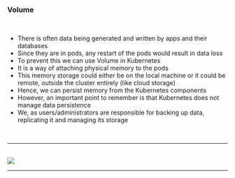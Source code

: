 ### Volume

<br>

- There is often data being generated and written by apps and their databases
- Since they are in pods, any restart of the pods would result in data loss
- To prevent this we can use Volume in Kubernetes
- It is a way of attaching physical memory to the pods
- This memory storage could either be on the local machine or it could be remote, 
outside the cluster entirely (like cloud storage)
- Hence, we can persist memory from the Kubernetes components
- However, an important point to remember is that Kubernetes does not manage data persistence
- We, as users/administrators are responsible for backing up data, replicating it and managing its storage

<br>
<hr>
<br>

<img src="https://res.cloudinary.com/practicaldev/image/fetch/s--0dxCxZHZ--/c_limit%2Cf_auto%2Cfl_progressive%2Cq_auto%2Cw_880/https://learncloudnative.com/static/bd77805968e552ae0f670fc6b1800bd4/914ae/volumes-1.png">

<br>
<hr>
<br>
